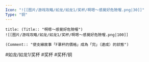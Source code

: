 ```yaml
---
Icon: "![[图片/游戏攻略/如龙/如龙1/奖杯/啊嗯～感覺好危險喔.png|30]]"
Type: "铜"
---
```

```ad-common-bronze-trophy
title: (Title:: "啊嗯～感覺好危險喔")
![[图片/游戏攻略/如龙/如龙1/奖杯/啊嗯～感覺好危險喔.png|100]]

(Comment:: "使支線故事「F罩杯的價格」成為「完」（達成）的狀態")
```

#如龙/如龙1/奖杯 #奖杯 #奖杯/铜
